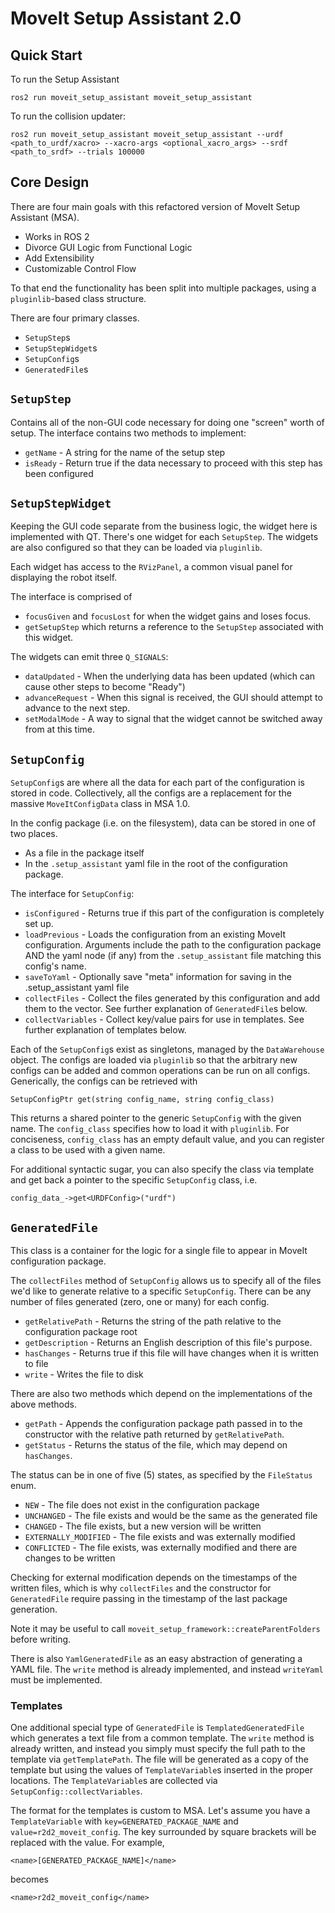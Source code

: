 # MoveIt Setup Assistant 2.0

## Quick Start
To run the Setup Assistant

`ros2 run moveit_setup_assistant moveit_setup_assistant`

To run the collision updater:

`ros2 run moveit_setup_assistant moveit_setup_assistant --urdf <path_to_urdf/xacro> --xacro-args <optional_xacro_args> --srdf <path_to_srdf> --trials 100000`

## Core Design

There are four main goals with this refactored version of MoveIt Setup Assistant (MSA).
 * Works in ROS 2
 * Divorce GUI Logic from Functional Logic
 * Add Extensibility
 * Customizable Control Flow

To that end the functionality has been split into multiple packages, using a `pluginlib`-based class structure.

There are four primary classes.
 * `SetupStep`s
 * `SetupStepWidget`s
 * `SetupConfig`s
 * `GeneratedFile`s

## `SetupStep`
Contains all of the non-GUI code necessary for doing one "screen" worth of setup. The interface contains two methods to implement:
 * `getName` - A string for the name of the setup step
 * `isReady` - Return true if the data necessary to proceed with this step has been configured

## `SetupStepWidget`
Keeping the GUI code separate from the business logic, the widget here is implemented with QT. There's one widget for each `SetupStep`. The widgets are also configured so that they can be loaded via `pluginlib`.

Each widget has access to the `RVizPanel`, a common visual panel for displaying the robot itself.

The interface is comprised of
 * `focusGiven` and `focusLost` for when the widget gains and loses focus.
 * `getSetupStep` which returns a reference to the `SetupStep` associated with this widget.

The widgets can emit three `Q_SIGNALS`:
 * `dataUpdated` - When the underlying data has been updated (which can cause other steps to become "Ready")
 * `advanceRequest` - When this signal is received, the GUI should attempt to advance to the next step.
 * `setModalMode` - A way to signal that the widget cannot be switched away from at this time.

## `SetupConfig`
`SetupConfig`s are where all the data for each part of the configuration is stored in code. Collectively, all the configs are a replacement for the massive `MoveItConfigData` class in MSA 1.0.

In the config package (i.e. on the filesystem), data can be stored in one of two places.
 * As a file in the package itself
 * In the `.setup_assistant` yaml file in the root of the configuration package.

The interface for `SetupConfig`:
 * `isConfigured` - Returns true if this part of the configuration is completely set up.
 * `loadPrevious` - Loads the configuration from an existing MoveIt configuration. Arguments include the path to the configuration package AND the yaml node (if any) from the `.setup_assistant` file matching this config's name.
 * `saveToYaml` - Optionally save "meta" information for saving in the .setup_assistant yaml file
 * `collectFiles` - Collect the files generated by this configuration and add them to the vector. See further explanation of `GeneratedFile`s below.
 * `collectVariables` - Collect key/value pairs for use in templates. See further explanation of templates below.

Each of the `SetupConfig`s exist as singletons, managed by the `DataWarehouse` object. The configs are loaded via `pluginlib` so that the arbitrary new configs can be added and common operations can be run on all configs. Generically, the configs can be retrieved with

    SetupConfigPtr get(string config_name, string config_class)

This returns a shared pointer to the generic `SetupConfig` with the given name. The `config_class` specifies how to load it with `pluginlib`. For conciseness, `config_class` has an empty default value, and you can register a class to be used with a given name.

For additional syntactic sugar, you can also specify the class via template and get back a pointer to the specific `SetupConfig` class, i.e.

    config_data_->get<URDFConfig>("urdf")

## `GeneratedFile`

This class is a container for the logic for a single file to appear in MoveIt configuration package.

The `collectFiles` method of `SetupConfig` allows us to specify all of the files we'd like to generate relative to a specific `SetupConfig`. There can be any number of files generated (zero, one or many) for each config.

 * `getRelativePath` - Returns the string of the path relative to the configuration package root
 * `getDescription` - Returns an English description of this file's purpose.
 * `hasChanges` - Returns true if this file will have changes when it is written to file
 * `write` - Writes the file to disk

There are also two methods which depend on the implementations of the above methods.
 * `getPath` - Appends the configuration package path passed in to the constructor with the relative path returned by `getRelativePath`.
 * `getStatus` - Returns the status of the file, which may depend on `hasChanges`.

The status can be in one of five (5) states, as specified by the `FileStatus` enum.

 * `NEW` - The file does not exist in the configuration package
 * `UNCHANGED` - The file exists and would be the same as the generated file
 * `CHANGED` - The file exists, but a new version will be written
 * `EXTERNALLY_MODIFIED` - The file exists and was externally modified
 * `CONFLICTED` - The file exists, was externally modified and there are changes to be written

Checking for external modification depends on the timestamps of the written files, which is why `collectFiles` and the constructor for `GeneratedFile` require passing in the timestamp of the last package generation.

Note it may be useful to call `moveit_setup_framework::createParentFolders` before writing.

There is also `YamlGeneratedFile` as an easy abstraction of generating a YAML file. The `write` method is already implemented, and instead `writeYaml` must be implemented.

### Templates
One additional special type of `GeneratedFile` is `TemplatedGeneratedFile` which generates a text file from a common template. The `write` method is already written, and instead you simply must specify the full path to the template via `getTemplatePath`. The file will be generated as a copy of the template but using the values of `TemplateVariable`s inserted in the proper locations. The `TemplateVariable`s are collected via `SetupConfig::collectVariables`.

The format for the templates is custom to MSA. Let's assume you have a `TemplateVariable` with `key=GENERATED_PACKAGE_NAME` and `value=r2d2_moveit_config`. The key surrounded by square brackets will be replaced with the value. For example,

    <name>[GENERATED_PACKAGE_NAME]</name>

becomes

    <name>r2d2_moveit_config</name>
